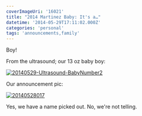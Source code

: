```yaml
---
coverImageUri: '16021'
title: "2014 Martinez Baby: It's a…"
datetime: '2014-05-29T17:11:02.000Z'
categories: 'personal'
tags: 'announcements,family'
---
```


Boy!

From the ultrasound; our 13 oz baby boy:

[![20140529-Ultrasound-BabyNumber2](http://assets.brandonmartinez.com/brandonmartinez/2014/05/20140529-Ultrasound-BabyNumber2.jpg)](http://assets.brandonmartinez.com/brandonmartinez/2014/05/20140529-Ultrasound-BabyNumber2.jpg)

Our announcement pic:

[![20140528017](http://assets.brandonmartinez.com/brandonmartinez/2014/05/20140528017.jpg)](http://assets.brandonmartinez.com/brandonmartinez/2014/05/20140528017.jpg)

Yes, we have a name picked out. No, we're not telling.
